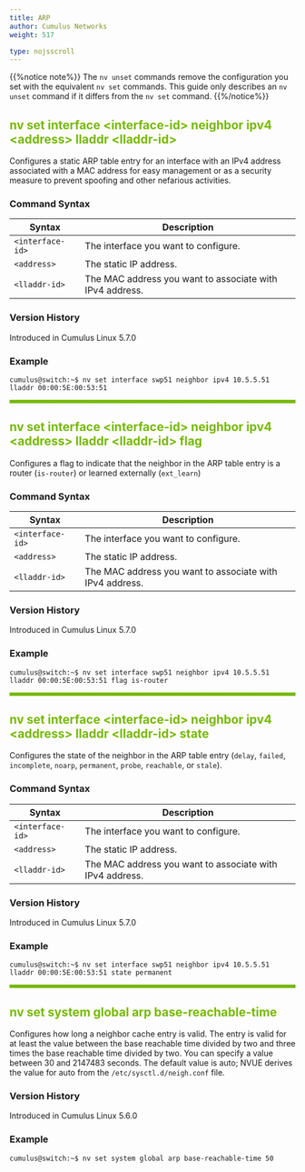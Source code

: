 ```yaml
---
title: ARP
author: Cumulus Networks
weight: 517

type: nojsscroll
---
```

<style>
h { color: RGB(118,185,0)}
</style>
{{%notice note%}}
The `nv unset` commands remove the configuration you set with the equivalent `nv set` commands. This guide only describes an `nv unset` command if it differs from the `nv set` command.
{{%/notice%}}

## <h>nv set interface \<interface-id\> neighbor ipv4 \<address\> lladdr \<lladdr-id\></h>

Configures a static ARP table entry for an interface with an IPv4 address associated with a MAC address for easy management or as a security measure to prevent spoofing and other nefarious activities.

### Command Syntax

| Syntax |  Description   |
| ---------  | -------------- |
| `<interface-id>` |  The interface you want to configure. |
| `<address>` |  The static IP address. |
| `<lladdr-id>` |  The MAC address you want to associate with IPv4 address. |

### Version History

Introduced in Cumulus Linux 5.7.0

### Example

```
cumulus@switch:~$ nv set interface swp51 neighbor ipv4 10.5.5.51 lladdr 00:00:5E:00:53:51
```

<HR STYLE="BORDER: DASHED RGB(118,185,0) 0.5PX;BACKGROUND-COLOR: RGB(118,185,0);HEIGHT: 4.0PX;"/>

## <h>nv set interface \<interface-id\> neighbor ipv4 \<address\> lladdr \<lladdr-id\> flag</h>

Configures a flag to indicate that the neighbor in the ARP table entry is a router (`is-router`) or learned externally (`ext_learn`)

### Command Syntax

| Syntax |  Description   |
| ---------  | -------------- |
| `<interface-id>` |  The interface you want to configure. |
| `<address>` |   The static IP address. |
| `<lladdr-id>` |  The MAC address you want to associate with IPv4 address. |

### Version History

Introduced in Cumulus Linux 5.7.0

### Example

```
cumulus@switch:~$ nv set interface swp51 neighbor ipv4 10.5.5.51 lladdr 00:00:5E:00:53:51 flag is-router
```

<HR STYLE="BORDER: DASHED RGB(118,185,0) 0.5PX;BACKGROUND-COLOR: RGB(118,185,0);HEIGHT: 4.0PX;"/>

## <h>nv set interface \<interface-id\> neighbor ipv4 \<address\> lladdr \<lladdr-id\> state</h>

Configures the state of the neighbor in the ARP table entry (`delay`, `failed`, `incomplete`, `noarp`, `permanent`, `probe`, `reachable`, or `stale`).

### Command Syntax

| Syntax |  Description   |
| ---------  | -------------- |
| `<interface-id>` |  The interface you want to configure. |
| `<address>` |  The static IP address. |
| `<lladdr-id>` |  The MAC address you want to associate with IPv4 address. |

### Version History

Introduced in Cumulus Linux 5.7.0

### Example

```
cumulus@switch:~$ nv set interface swp51 neighbor ipv4 10.5.5.51 lladdr 00:00:5E:00:53:51 state permanent
```

<HR STYLE="BORDER: DASHED RGB(118,185,0) 0.5PX;BACKGROUND-COLOR: RGB(118,185,0);HEIGHT: 4.0PX;"/>

## <h>nv set system global arp base-reachable-time</h>

Configures how long a neighbor cache entry is valid. The entry is valid for at least the value between the base reachable time divided by two and three times the base reachable time divided by two. You can specify a value between 30 and 2147483 seconds. The default value is auto; NVUE derives the value for auto from the `/etc/sysctl.d/neigh.conf` file.

### Version History

Introduced in Cumulus Linux 5.6.0

### Example

```
cumulus@switch:~$ nv set system global arp base-reachable-time 50
```
